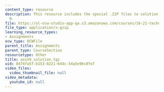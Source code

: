 ```yaml
---
content_type: resource
description: This resource includes the special .ZIP files to solution of assignment
  9.
file: https://ol-ocw-studio-app-qa.s3.amazonaws.com/courses/16-21-techniques-for-structural-analysis-and-design-spring-2005/8474fa5fb1538221644c54a5e96c8fe7_assn9_solution.tgz
file_type: application/x-gzip
learning_resource_types:
- Assignments
ocw_type: OCWFile
parent_title: Assignments
parent_type: CourseSection
resourcetype: Other
title: assn9_solution.tgz
uid: 8474fa5f-b153-8221-644c-54a5e96c8fe7
video_files:
  video_thumbnail_file: null
video_metadata:
  youtube_id: null
---
```

